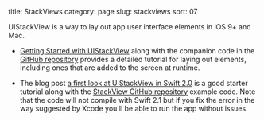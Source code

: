 title: StackViews
category: page
slug: stackviews
sort: 07


UIStackView is a way to lay out app user interface elements in iOS 9+ and
Mac.

* [Getting Started with UIStackView](http://code.tutsplus.com/tutorials/ios-9-getting-started-with-uistackview--cms-24193)
  along with the companion code in the
  [GitHub repository](https://github.com/tutsplus/iOS-StackViewFinishedProject)
  provides a detailed tutorial for laying out elements, including ones
  that are added to the screen at runtime.

* The blog post [a first look at UIStackView in Swift 2.0](http://flexmonkey.blogspot.co.uk/2015/06/a-first-look-at-uistackview-in-swift-20.html)
  is a good starter tutorial along with the 
  [StackView GitHub repository](https://github.com/FlexMonkey/StackView)
  example code. Note that the code will not compile with Swift 2.1 but 
  if you fix the error in the way suggested by Xcode you'll be able to 
  run the app without issues.
